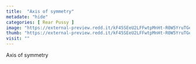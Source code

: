 ```yaml
---
title:  "Axis of symmetry"
metadate: "hide"
categories: [ Rear Pussy ]
image: "https://external-preview.redd.it/kF45SEeU2LFFwtpMnHt-R0W5YruTGe_Rl5_-ecg8ryA.jpg?auto=webp&s=085b0977df4d5d7bd480fbacacc8a14c6dd3405a"
thumb: "https://external-preview.redd.it/kF45SEeU2LFFwtpMnHt-R0W5YruTGe_Rl5_-ecg8ryA.jpg?width=1080&crop=smart&auto=webp&s=cdbaf88d4df4e5e30b8332b182927c653c781535"
visit: ""
---
```

Axis of symmetry
